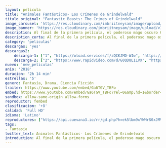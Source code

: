 ```yaml
---
layout: pelicula
title: "Animales Fantásticos- Los Crímenes de Grindelwald"
titulo_original: "Fantastic Beasts: The Crimes of Grindelwald"
image_carousel: 'https://res.cloudinary.com/imbriitneysam/image/upload/v1542758302/crimenes-poster-min.jpg'
image_banner: 'https://res.cloudinary.com/imbriitneysam/image/upload/v1542758303/crimines-banner-min.jpg'
description: Al final de la primera película, el poderoso mago oscuro Gellert Grindelwald (Johnny Depp) fue capturado por MACUSA (Congreso Mágico de los Estados Unidos de América), con la ayuda de Newt Scamander (Eddie Redmayne). Pero, cumpliendo con su amenaza, Grindelwald escapó de su custodia y ha comenzado a reunir seguidores, la mayoría de los cuales no sospechan sus verdaderas intenciones- alzar a los magos purasangre para reinar sobre todas las criaturas no mágicas. En un esfuerzo por frustrar los planes de Grindelwald, Albus Dumbledore (Jude Law) recluta a su antiguo estudiante Newt Scamander, quien accede a prestar su ayuda, sin conocer los peligros que aguardan
description_corta: Al final de la primera película, el poderoso mago oscuro Gellert Grindelwald (Johnny Depp) fue capturado por MACUSA (Congreso Mágico de los Estados Unidos de América), con la ayuda de Newt Scamander (Eddie Redmayne). Pero, cumpliendo con su amenaza, Grindelwald escapó de...
category: 'peliculas'
descargas: 'yes'
descargas2:
    descarga-1: ["1", "https://oload.services/f/zQCKJMD-WIw", "https://www.google.com/s2/favicons?domain=openload.co","OpenLoad","https://res.cloudinary.com/imbriitneysam/image/upload/v1541473684/mexico.png", "Latino", "Full HD"]
    descarga-2: ["2", "https://www.rapidvideo.com/d/G0QDUL1LVX", "https://www.google.com/s2/favicons?domain=www.rapidvideo.com","RapidVideo","https://res.cloudinary.com/imbriitneysam/image/upload/v1541473684/mexico.png", "Latino", "Full HD"]
nuevo: 'new_peliculas'
anio: '2018'
duracion: '2h 14 min'
estrellas: '5'
genero: Fantasía, Drama, Ciencia Ficción
trailer: https://www.youtube.com/embed/Ga6TGV_TBFo
embed: https://www.youtube.com/embed/Ga6TGV_TBFo?rel=0&amp;hd=1&border=0&wmode=opaque&enablejsapi=1&modestbranding=1&controls=1&showinfo=1
sandbox: allow-same-origin allow-forms
reproductor: fembed
clasificacion: '+8'
calidad: 'Full HD'
idioma: 'Latino'
reproductores: ["https://api.cuevana3.io/rr/gd.php?h=ek5lbm9xYWNrS0xJMVp5b21KREk0dFBLbjVkaHhkRGdrOG1jbnBpUnhhS1Z6bVdJWjVXT282bVFqSjJMc3FTcXVNWnFkMmVwMjlUR25KeURkOUNUbzhhU3FadVkyUT09"]
tags:
- Fantasia
twitter_text: Animales Fantásticos- Los Crímenes de Grindelwald
introduction: Al final de la primera película, el poderoso mago oscuro Gellert Grindelwald (Johnny Depp) fue capturado por MACUSA (Congreso Mágico de los Estados Unidos de América), con la ayuda de Newt Scamander (Eddie Redmayne). Pero, cumpliendo con su amenaza, Grindelwald escapó de...
---
```












